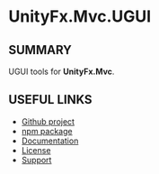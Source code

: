 ﻿# UnityFx.Mvc.UGUI

## SUMMARY
UGUI tools for **UnityFx.Mvc**.

## USEFUL LINKS
* [Github project](https://github.com/Arvtesh/UnityFx.Mvc)
* [npm package](https://www.npmjs.com/package/com.unityfx.mvc)
* [Documentation](https://github.com/Arvtesh/UnityFx.Mvc/blob/master/README.md)
* [License](https://github.com/Arvtesh/UnityFx.Mvc/blob/master/LICENSE.md)
* [Support](mailto:arvtesh@gmail.com)
